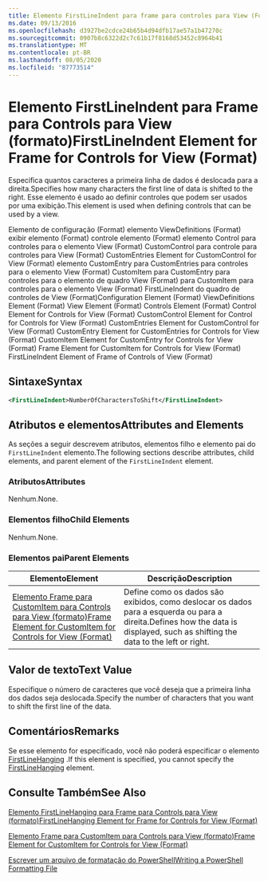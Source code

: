 ```yaml
---
title: Elemento FirstLineIndent para frame para controles para View (Format) | Microsoft Docs
ms.date: 09/13/2016
ms.openlocfilehash: d3927be2cdce24b65b4d94dfb17ae57a1b47270c
ms.sourcegitcommit: 0907b8c6322d2c7c61b17f8168d53452c8964b41
ms.translationtype: MT
ms.contentlocale: pt-BR
ms.lasthandoff: 08/05/2020
ms.locfileid: "87773514"
---
```

# <a name="firstlineindent-element-for-frame-for-controls-for-view-format"></a><span data-ttu-id="d4ab0-102">Elemento FirstLineIndent para Frame para Controls para View (formato)</span><span class="sxs-lookup"><span data-stu-id="d4ab0-102">FirstLineIndent Element for Frame for Controls for View (Format)</span></span>

<span data-ttu-id="d4ab0-103">Especifica quantos caracteres a primeira linha de dados é deslocada para a direita.</span><span class="sxs-lookup"><span data-stu-id="d4ab0-103">Specifies how many characters the first line of data is shifted to the right.</span></span> <span data-ttu-id="d4ab0-104">Esse elemento é usado ao definir controles que podem ser usados por uma exibição.</span><span class="sxs-lookup"><span data-stu-id="d4ab0-104">This element is used when defining controls that can be used by a view.</span></span>

<span data-ttu-id="d4ab0-105">Elemento de configuração (Format) elemento ViewDefinitions (Format) exibir elemento (Format) controle elemento (Format) elemento Control para controles para o elemento View (Format) CustomControl para controle para controles para View (Format) CustomEntries Element for CustomControl for View (Format) elemento CustomEntry para CustomEntries para controles para o elemento View (Format) CustomItem para CustomEntry para controles para o elemento de quadro View (Format) para CustomItem para controles para o elemento View (Format) FirstLineIndent do quadro de controles de View (Format)</span><span class="sxs-lookup"><span data-stu-id="d4ab0-105">Configuration Element (Format) ViewDefinitions Element (Format) View Element (Format) Controls Element (Format) Control Element for Controls for View (Format) CustomControl Element for Control for Controls for View (Format) CustomEntries Element for CustomControl for View (Format) CustomEntry Element for CustomEntries for Controls for View (Format) CustomItem Element for CustomEntry for Controls for View (Format) Frame Element for CustomItem for Controls for View (Format) FirstLineIndent Element of Frame of Controls of View (Format)</span></span>

## <a name="syntax"></a><span data-ttu-id="d4ab0-106">Sintaxe</span><span class="sxs-lookup"><span data-stu-id="d4ab0-106">Syntax</span></span>

```xml
<FirstLineIndent>NumberOfCharactersToShift</FirstLineIndent>
```

## <a name="attributes-and-elements"></a><span data-ttu-id="d4ab0-107">Atributos e elementos</span><span class="sxs-lookup"><span data-stu-id="d4ab0-107">Attributes and Elements</span></span>

<span data-ttu-id="d4ab0-108">As seções a seguir descrevem atributos, elementos filho e elemento pai do `FirstLineIndent` elemento.</span><span class="sxs-lookup"><span data-stu-id="d4ab0-108">The following sections describe attributes, child elements, and parent element of the `FirstLineIndent` element.</span></span>

### <a name="attributes"></a><span data-ttu-id="d4ab0-109">Atributos</span><span class="sxs-lookup"><span data-stu-id="d4ab0-109">Attributes</span></span>

<span data-ttu-id="d4ab0-110">Nenhum.</span><span class="sxs-lookup"><span data-stu-id="d4ab0-110">None.</span></span>

### <a name="child-elements"></a><span data-ttu-id="d4ab0-111">Elementos filho</span><span class="sxs-lookup"><span data-stu-id="d4ab0-111">Child Elements</span></span>

<span data-ttu-id="d4ab0-112">Nenhum.</span><span class="sxs-lookup"><span data-stu-id="d4ab0-112">None.</span></span>

### <a name="parent-elements"></a><span data-ttu-id="d4ab0-113">Elementos pai</span><span class="sxs-lookup"><span data-stu-id="d4ab0-113">Parent Elements</span></span>

|<span data-ttu-id="d4ab0-114">Elemento</span><span class="sxs-lookup"><span data-stu-id="d4ab0-114">Element</span></span>|<span data-ttu-id="d4ab0-115">Descrição</span><span class="sxs-lookup"><span data-stu-id="d4ab0-115">Description</span></span>|
|-------------|-----------------|
|[<span data-ttu-id="d4ab0-116">Elemento Frame para CustomItem para Controls para View (formato)</span><span class="sxs-lookup"><span data-stu-id="d4ab0-116">Frame Element for CustomItem for Controls for View (Format)</span></span>](./frame-element-for-customitem-for-controls-for-view-format.md)|<span data-ttu-id="d4ab0-117">Define como os dados são exibidos, como deslocar os dados para a esquerda ou para a direita.</span><span class="sxs-lookup"><span data-stu-id="d4ab0-117">Defines how the data is displayed, such as shifting the data to the left or right.</span></span>|

## <a name="text-value"></a><span data-ttu-id="d4ab0-118">Valor de texto</span><span class="sxs-lookup"><span data-stu-id="d4ab0-118">Text Value</span></span>

<span data-ttu-id="d4ab0-119">Especifique o número de caracteres que você deseja que a primeira linha dos dados seja deslocada.</span><span class="sxs-lookup"><span data-stu-id="d4ab0-119">Specify the number of characters that you want to shift the first line of the data.</span></span>

## <a name="remarks"></a><span data-ttu-id="d4ab0-120">Comentários</span><span class="sxs-lookup"><span data-stu-id="d4ab0-120">Remarks</span></span>

<span data-ttu-id="d4ab0-121">Se esse elemento for especificado, você não poderá especificar o elemento [FirstLineHanging](./firstlinehanging-element-for-frame-for-controls-for-view-format.md) .</span><span class="sxs-lookup"><span data-stu-id="d4ab0-121">If this element is specified, you cannot specify the [FirstLineHanging](./firstlinehanging-element-for-frame-for-controls-for-view-format.md) element.</span></span>

## <a name="see-also"></a><span data-ttu-id="d4ab0-122">Consulte Também</span><span class="sxs-lookup"><span data-stu-id="d4ab0-122">See Also</span></span>

[<span data-ttu-id="d4ab0-123">Elemento FirstLineHanging para Frame para Controls para View (formato)</span><span class="sxs-lookup"><span data-stu-id="d4ab0-123">FirstLineHanging Element for Frame for Controls for View (Format)</span></span>](./firstlinehanging-element-for-frame-for-controls-for-view-format.md)

[<span data-ttu-id="d4ab0-124">Elemento Frame para CustomItem para Controls para View (formato)</span><span class="sxs-lookup"><span data-stu-id="d4ab0-124">Frame Element for CustomItem for Controls for View (Format)</span></span>](./frame-element-for-customitem-for-controls-for-view-format.md)

[<span data-ttu-id="d4ab0-125">Escrever um arquivo de formatação do PowerShell</span><span class="sxs-lookup"><span data-stu-id="d4ab0-125">Writing a PowerShell Formatting File</span></span>](./writing-a-powershell-formatting-file.md)
